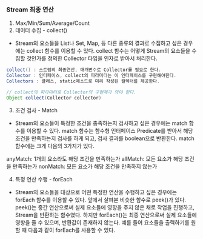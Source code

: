 ### Stream 최종 연산
1. Max/Min/Sum/Average/Count 
2. 데이터 수집 - collect()
- Stream의 요소들을 List나 Set, Map, 등 다른 종류의 결과로 수집하고 싶은 경우에는 collect 함수를 이용할 수 있다. collect 함수는 어떻게 Stream의 요소들을 수집할 것인가를 정의한 Collector 타입을 인자로 받아서 처리한다.
```java
collect() : 스트림의 최종연산, 매개변수로 Collector를 필요로 한다.
Collector : 인터페이스, collect의 파라미터는 이 인터페이스를 구현해야한다.
Collectors : 클래스, static메소드로 미리 작성된 컬렉터를 제공한다.

// collect의 파라미터로 Collector의 구현체가 와야 한다.
Object collect(Collector collector)
```

3. 조건 검사 - Match 
- Stream의 요소들이 특정한 조건을 충족하는지 검사하고 싶은 경우에는 match 함수를 이용할 수 있다. match 함수는 함수형 인터페이스 Predicate를 받아서 해당 조건을 만족하는지 검사를 하게 되고, 검사 결과를 boolean으로 반환한다. match 함수에는 크게 다음의 3가지가 있다.

anyMatch: 1개의 요소라도 해당 조건을 만족하는가
allMatch: 모든 요소가 해당 조건을 만족하는가
nonMatch: 모든 요소가 해당 조건을 만족하지 않는가

4. 특정 연산 수행 - forEach 
- Stream의 요소들을 대상으로 어떤 특정한 연산을 수행하고 싶은 경우에는 forEach 함수를 이용할 수 있다. 앞에서 살펴본 비슷한 함수로 peek()가 있다. peek()는 중간 연산으로써 실제 요소들에 영향을 주지 않은 채로 작업을 진행하고, Stream을 반환하는 함수였다. 하지만 forEach()는 최종 연산으로써 실제 요소들에 영향을 줄 수 있으며, 반환값이 존재하지 않는다. 예를 들어 요소들을 출력하기를 원할 때 다음과 같이 forEach를 사용할 수 있다.